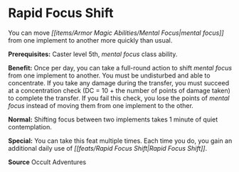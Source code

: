 ﻿---
cssclass: [feats]

---
# Rapid Focus Shift

You can move _[[items/Armor Magic Abilities/Mental Focus|mental focus]]_ from one implement to another more quickly than usual.

**Prerequisites:** Caster level 5th, _mental focus_ class ability.

**Benefit:** Once per day, you can take a full-round action to shift _mental focus_ from one implement to another. You must be undisturbed and able to concentrate. If you take any damage during the transfer, you must succeed at a concentration check (DC = 10 + the number of points of damage taken) to complete the transfer. If you fail this check, you lose the points of _mental focus_ instead of moving them from one implement to the other.

**Normal:** Shifting focus between two implements takes 1 minute of quiet contemplation.

**Special:** You can take this feat multiple times. Each time you do, you gain an additional daily use of _[[feats/Rapid Focus Shift|Rapid Focus Shift]]_.

**Source** Occult Adventures